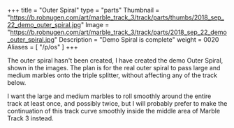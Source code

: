 +++
title = "Outer Spiral"
type = "parts"
Thumbnail = "https://b.robnugen.com/art/marble_track_3/track/parts/thumbs/2018_sep_22_demo_outer_spiral.jpg"
Image = "https://b.robnugen.com/art/marble_track_3/track/parts/2018_sep_22_demo_outer_spiral.jpg"
Description = "Demo Spiral is complete"
weight = 0020
Aliases = [
  "/p/os"
]
+++

The outer spiral hasn't been created, I have created the demo Outer Spiral, shown in the images.  The plan is for the real outer spiral to pass large and medium marbles onto the triple splitter, without affecting any of the track below.

I want the large and medium marbles to roll smoothly around the entire track at least once, and possibly twice, but I will probably prefer to make the continuation of this track curve smoothly inside the middle area of Marble Track 3 instead.